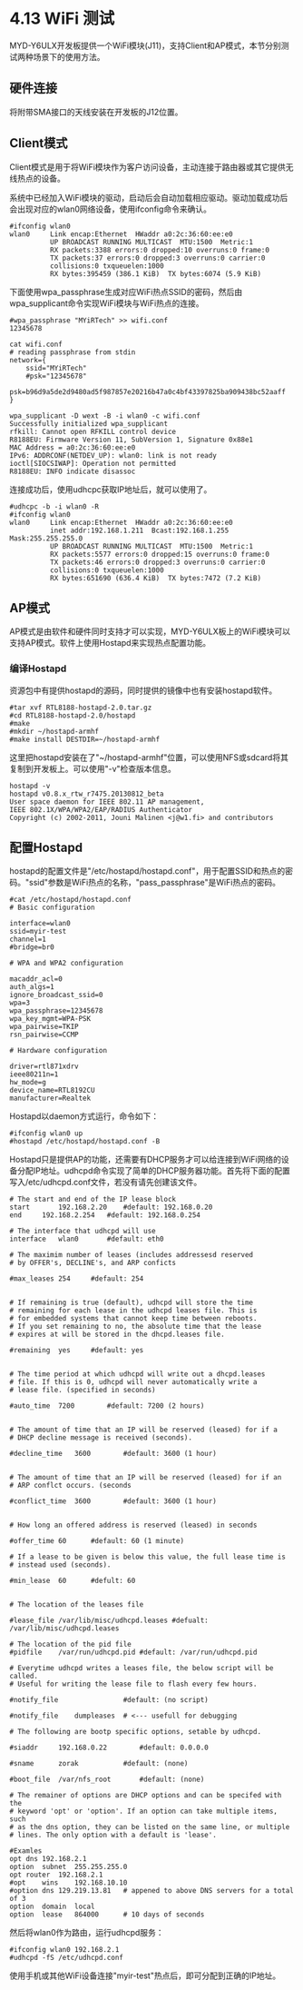 # 4.13 WiFi 测试


MYD-Y6ULX开发板提供一个WiFi模块(J11)，支持Client和AP模式，本节分别测试两种场景下的使用方法。

## 硬件连接

将附带SMA接口的天线安装在开发板的J12位置。

## Client模式

Client模式是用于将WiFi模块作为客户访问设备，主动连接于路由器或其它提供无线热点的设备。

系统中已经加入WiFi模块的驱动，启动后会自动加载相应驱动。驱动加载成功后会出现对应的wlan0网络设备，使用ifconfig命令来确认。

```
#ifconfig wlan0
wlan0     Link encap:Ethernet  HWaddr a0:2c:36:60:ee:e0  
          UP BROADCAST RUNNING MULTICAST  MTU:1500  Metric:1
          RX packets:3388 errors:0 dropped:10 overruns:0 frame:0
          TX packets:37 errors:0 dropped:3 overruns:0 carrier:0
          collisions:0 txqueuelen:1000 
          RX bytes:395459 (386.1 KiB)  TX bytes:6074 (5.9 KiB)
```

下面使用wpa_passphrase生成对应WiFi热点SSID的密码，然后由wpa_supplicant命令实现WiFi模块与WiFi热点的连接。

```
#wpa_passphrase "MYiRTech" >> wifi.conf
12345678

cat wifi.conf
# reading passphrase from stdin
network={
	ssid="MYiRTech"
	#psk="12345678"
	psk=b96d9a5de2d9480ad5f987857e20216b47a0c4bf43397825ba909438bc52aaff
}

wpa_supplicant -D wext -B -i wlan0 -c wifi.conf
Successfully initialized wpa_supplicant
rfkill: Cannot open RFKILL control device
R8188EU: Firmware Version 11, SubVersion 1, Signature 0x88e1
MAC Address = a0:2c:36:60:ee:e0
IPv6: ADDRCONF(NETDEV_UP): wlan0: link is not ready
ioctl[SIOCSIWAP]: Operation not permitted
R8188EU: INFO indicate disassoc
```

连接成功后，使用udhcpc获取IP地址后，就可以使用了。

```
#udhcpc -b -i wlan0 -R
#ifconfig wlan0
wlan0     Link encap:Ethernet  HWaddr a0:2c:36:60:ee:e0  
          inet addr:192.168.1.211  Bcast:192.168.1.255  Mask:255.255.255.0
          UP BROADCAST RUNNING MULTICAST  MTU:1500  Metric:1
          RX packets:5577 errors:0 dropped:15 overruns:0 frame:0
          TX packets:46 errors:0 dropped:3 overruns:0 carrier:0
          collisions:0 txqueuelen:1000 
          RX bytes:651690 (636.4 KiB)  TX bytes:7472 (7.2 KiB)

```

## AP模式

AP模式是由软件和硬件同时支持才可以实现，MYD-Y6ULX板上的WiFi模块可以支持AP模式。软件上使用Hostapd来实现热点配置功能。

### 编译Hostapd

资源包中有提供hostapd的源码，同时提供的镜像中也有安装hostapd软件。

```
#tar xvf RTL8188-hostapd-2.0.tar.gz
#cd RTL8188-hostapd-2.0/hostapd
#make
#mkdir ~/hostapd-armhf
#make install DESTDIR=~/hostapd-armhf
```

这里把hostapd安装在了"~/hostapd-armhf"位置，可以使用NFS或sdcard将其复制到开发板上。可以使用"-v"检查版本信息。

```
hostapd -v
hostapd v0.8.x_rtw_r7475.20130812_beta
User space daemon for IEEE 802.11 AP management,
IEEE 802.1X/WPA/WPA2/EAP/RADIUS Authenticator
Copyright (c) 2002-2011, Jouni Malinen <j@w1.fi> and contributors
```

## 配置Hostapd

hostapd的配置文件是"/etc/hostapd/hostapd.conf"，用于配置SSID和热点的密码。"ssid"参数是WiFi热点的名称，"pass_passphrase"是WiFi热点的密码。
```
#cat /etc/hostapd/hostapd.conf 
# Basic configuration

interface=wlan0
ssid=myir-test
channel=1
#bridge=br0

# WPA and WPA2 configuration

macaddr_acl=0
auth_algs=1
ignore_broadcast_ssid=0
wpa=3
wpa_passphrase=12345678
wpa_key_mgmt=WPA-PSK
wpa_pairwise=TKIP
rsn_pairwise=CCMP

# Hardware configuration

driver=rtl871xdrv
ieee80211n=1
hw_mode=g
device_name=RTL8192CU
manufacturer=Realtek
```

Hostapd以daemon方式运行，命令如下：
```
#ifconfig wlan0 up
#hostapd /etc/hostapd/hostapd.conf -B
```

Hostapd只是提供AP的功能，还需要有DHCP服务才可以给连接到WiFi网络的设备分配IP地址。udhcpd命令实现了简单的DHCP服务器功能。首先将下面的配置写入/etc/udhcpd.conf文件，若没有请先创建该文件。

```
# The start and end of the IP lease block
start 		192.168.2.20	#default: 192.168.0.20
end		192.168.2.254	#default: 192.168.0.254

# The interface that udhcpd will use
interface	wlan0		#default: eth0

# The maximim number of leases (includes addressesd reserved
# by OFFER's, DECLINE's, and ARP conficts

#max_leases	254		#default: 254


# If remaining is true (default), udhcpd will store the time
# remaining for each lease in the udhcpd leases file. This is
# for embedded systems that cannot keep time between reboots.
# If you set remaining to no, the absolute time that the lease
# expires at will be stored in the dhcpd.leases file.

#remaining	yes		#default: yes


# The time period at which udhcpd will write out a dhcpd.leases
# file. If this is 0, udhcpd will never automatically write a
# lease file. (specified in seconds)

#auto_time	7200		#default: 7200 (2 hours)


# The amount of time that an IP will be reserved (leased) for if a 
# DHCP decline message is received (seconds).

#decline_time	3600		#default: 3600 (1 hour)


# The amount of time that an IP will be reserved (leased) for if an
# ARP conflct occurs. (seconds

#conflict_time	3600		#default: 3600 (1 hour)


# How long an offered address is reserved (leased) in seconds

#offer_time	60		#default: 60 (1 minute)

# If a lease to be given is below this value, the full lease time is
# instead used (seconds).

#min_lease	60		#defult: 60


# The location of the leases file

#lease_file	/var/lib/misc/udhcpd.leases	#defualt: /var/lib/misc/udhcpd.leases

# The location of the pid file
#pidfile	/var/run/udhcpd.pid	#default: /var/run/udhcpd.pid

# Everytime udhcpd writes a leases file, the below script will be called.
# Useful for writing the lease file to flash every few hours.

#notify_file				#default: (no script)

#notify_file	dumpleases 	# <--- usefull for debugging

# The following are bootp specific options, setable by udhcpd.

#siaddr		192.168.0.22		#default: 0.0.0.0

#sname		zorak			#default: (none)

#boot_file	/var/nfs_root		#default: (none)

# The remainer of options are DHCP options and can be specifed with the
# keyword 'opt' or 'option'. If an option can take multiple items, such
# as the dns option, they can be listed on the same line, or multiple
# lines. The only option with a default is 'lease'.

#Examles
opt	dns	192.168.2.1
option	subnet	255.255.255.0
opt	router	192.168.2.1
#opt	wins	192.168.10.10
#option	dns	129.219.13.81	# appened to above DNS servers for a total of 3
option	domain	local
option	lease	864000		# 10 days of seconds

```

然后将wlan0作为路由，运行udhcpd服务：
```
#ifconfig wlan0 192.168.2.1
#udhcpd -fS /etc/udhcpd.conf
```
使用手机或其他WiFi设备连接"myir-test"热点后，即可分配到正确的IP地址。

